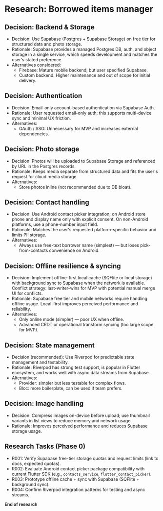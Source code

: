 # Research: Borrowed items manager

## Decision: Backend & Storage

-   Decision: Use Supabase (Postgres + Supabase Storage) on free tier for structured
    data and photo storage.
-   Rationale: Supabase provides a managed Postgres DB, auth, and object storage in
    a single service, which speeds development and matches the user's stated
    preference.
-   Alternatives considered:
    -   Firebase: Mature mobile backend, but user specified Supabase.
    -   Custom backend: Higher maintenance and out of scope for initial delivery.

## Decision: Authentication

-   Decision: Email-only account-based authentication via Supabase Auth.
-   Rationale: User requested email-only auth; this supports multi-device sync and
    minimal UX friction.
-   Alternatives:
    -   OAuth / SSO: Unnecessary for MVP and increases external dependencies.

## Decision: Photo storage

-   Decision: Photos will be uploaded to Supabase Storage and referenced by URL in
    the Postgres records.
-   Rationale: Keeps media separate from structured data and fits the user's
    request for cloud media storage.
-   Alternatives:
    -   Store photos inline (not recommended due to DB bloat).

## Decision: Contact handling

-   Decision: Use Android contact picker integration; on Android store phone and
    display name only with explicit consent. On non-Android platforms, use a
    phone-number input field.
-   Rationale: Matches the user's requested platform-specific behavior and limits
    PII storage.
-   Alternatives:
    -   Always use free-text borrower name (simplest) — but loses pick-from-contacts
        convenience on Android.

## Decision: Offline resilience & syncing

-   Decision: Implement offline-first local cache (SQFlite or local storage) with
    background sync to Supabase when the network is available. Conflict strategy:
    last-writer-wins for MVP with potential manual merge UI for conflicts.
-   Rationale: Supabase free tier and mobile networks require handling offline
    usage. Local-first improves perceived performance and reliability.
-   Alternatives:
    -   Only online mode (simpler) — poor UX when offline.
    -   Advanced CRDT or operational transform syncing (too large scope for MVP).

## Decision: State management

-   Decision (recommended): Use Riverpod for predictable state management and
    testability.
-   Rationale: Riverpod has strong test support, is popular in Flutter ecosystem,
    and works well with async data streams from Supabase.
-   Alternatives:
    -   Provider: simpler but less testable for complex flows.
    -   Bloc: more boilerplate, can be used if team prefers.

## Decision: Image handling

-   Decision: Compress images on-device before upload; use thumbnail variants in
    list views to reduce memory and network usage.
-   Rationale: Improves perceived performance and reduces Supabase storage usage.

## Research Tasks (Phase 0)

-   R001: Verify Supabase free-tier storage quotas and request limits (link to
    docs, expected quotas).
-   R002: Evaluate Android contact picker package compatibility with current
    Flutter SDK (e.g., `contacts_service`, `flutter_contact_picker`).
-   R003: Prototype offline cache + sync with Supabase (SQFlite + background sync).
-   R004: Confirm Riverpod integration patterns for testing and async streams.

**End of research**
